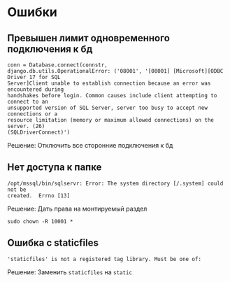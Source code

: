 # Ошибки

## Превышен лимит одновременного подключения к бд
~~~~
conn = Database.connect(connstr,
django.db.utils.OperationalError: ('08001', '[08001] [Microsoft][ODBC Driver 17 for SQL 
Server]Client unable to establish connection because an error was encountered during 
handshakes before login. Common causes include client attempting to connect to an 
unsupported version of SQL Server, server too busy to accept new connections or a 
resource limitation (memory or maximum allowed connections) on the server. (26) 
(SQLDriverConnect)')
~~~~

Решение: Отключить все сторонние подключения к бд


## Нет доступа к папке
~~~~
/opt/mssql/bin/sqlservr: Error: The system directory [/.system] could not be 
created.  Errno [13]
~~~~
Решение: Дать права на монтируемый раздел
~~~~
sudo chown -R 10001 *
~~~~

## Ошибка с staticfiles
~~~~
'staticfiles' is not a registered tag library. Must be one of:
~~~~

Решение: Заменить `staticfiles` на `static`
